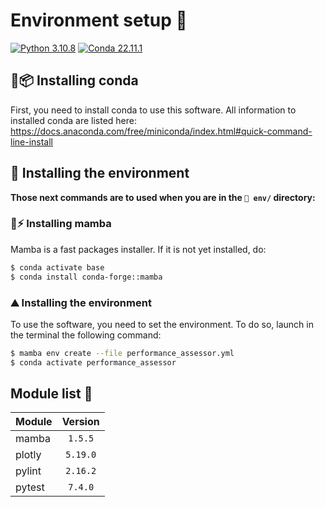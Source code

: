 # Environment setup 🔧

[![Python 3.10.8](https://img.shields.io/badge/python-%E2%89%A5_3.11.5-blue.svg)](https://www.python.org/downloads/release/python-397/)
[![Conda 22.11.1](https://img.shields.io/badge/miniconda-%E2%89%A5_23.11.0-green.svg)](https://docs.conda.io/en/latest/miniconda.html)

## 🐍📦 Installing conda

First, you need to install conda to use this software. All information to installed conda are listed here: https://docs.anaconda.com/free/miniconda/index.html#quick-command-line-install

## 📶 Installing the environment

**Those next commands are to used when you are in the `📁 env/` directory:**

### 🐍⚡️ Installing mamba

Mamba is a fast packages installer. If it is not yet installed, do:

```bash
$ conda activate base
$ conda install conda-forge::mamba
```

### ⛰ Installing the environment

To use the software, you need to set the environment. To do so, launch in the terminal the following command:

```bash
$ mamba env create --file performance_assessor.yml
$ conda activate performance_assessor
```

## Module list 📝

| **Module**      | **Version** |
| :-------------- | :---------: |
| mamba           |   `1.5.5`   |
| plotly          |  `5.19.0`   |
| pylint          |  `2.16.2`   |
| pytest          |   `7.4.0`   |
